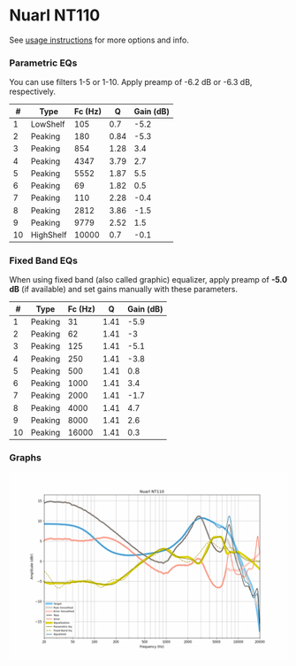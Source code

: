 # Nuarl NT110
See [usage instructions](https://github.com/jaakkopasanen/AutoEq#usage) for more options and info.

### Parametric EQs
You can use filters 1-5 or 1-10. Apply preamp of -6.2 dB or -6.3 dB, respectively.

|   # | Type      |   Fc (Hz) |    Q |   Gain (dB) |
|-----|-----------|-----------|------|-------------|
|   1 | LowShelf  |       105 | 0.7  |        -5.2 |
|   2 | Peaking   |       180 | 0.84 |        -5.3 |
|   3 | Peaking   |       854 | 1.28 |         3.4 |
|   4 | Peaking   |      4347 | 3.79 |         2.7 |
|   5 | Peaking   |      5552 | 1.87 |         5.5 |
|   6 | Peaking   |        69 | 1.82 |         0.5 |
|   7 | Peaking   |       110 | 2.28 |        -0.4 |
|   8 | Peaking   |      2812 | 3.86 |        -1.5 |
|   9 | Peaking   |      9779 | 2.52 |         1.5 |
|  10 | HighShelf |     10000 | 0.7  |        -0.1 |

### Fixed Band EQs
When using fixed band (also called graphic) equalizer, apply preamp of **-5.0 dB** (if available) and set gains manually with these parameters.

|   # | Type    |   Fc (Hz) |    Q |   Gain (dB) |
|-----|---------|-----------|------|-------------|
|   1 | Peaking |        31 | 1.41 |        -5.9 |
|   2 | Peaking |        62 | 1.41 |        -3   |
|   3 | Peaking |       125 | 1.41 |        -5.1 |
|   4 | Peaking |       250 | 1.41 |        -3.8 |
|   5 | Peaking |       500 | 1.41 |         0.8 |
|   6 | Peaking |      1000 | 1.41 |         3.4 |
|   7 | Peaking |      2000 | 1.41 |        -1.7 |
|   8 | Peaking |      4000 | 1.41 |         4.7 |
|   9 | Peaking |      8000 | 1.41 |         2.6 |
|  10 | Peaking |     16000 | 1.41 |         0.3 |

### Graphs
![](./Nuarl%20NT110.png)
